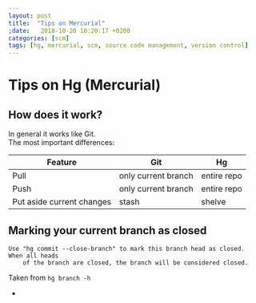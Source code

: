 ```yaml
---
layout: post
title:  "Tips on Mercurial"
;date:   2018-10-20 10:20:17 +0200
categories: [scm]
tags: [hg, mercurial, scm, source code management, version control]
---
```


# Tips on Hg (Mercurial)

## How does it work?

In general it works like Git.  
The most important differences:

| Feature |Git |Hg |
| --- | --- | --- |
| Pull |only current branch | entire repo |
| Push |only current branch | entire repo |
| Put aside current changes | stash |shelve |

 
## Marking your current branch as closed

```
Use "hg commit --close-branch" to mark this branch head as closed. When all heads
    of the branch are closed, the branch will be considered closed.
```
Taken from `hg branch -h`
 
* []()
